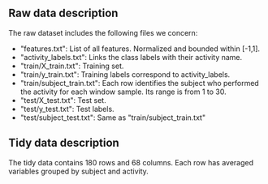 ## Raw data description
The raw dataset includes the following files we concern:
* "features.txt": List of all features.  Normalized and bounded within [-1,1].
* "activity_labels.txt": Links the class labels with their activity name.
* "train/X_train.txt": Training set.
* "train/y_train.txt": Training labels correspond to activity_labels.
* "train/subject_train.txt": Each row identifies the subject who performed the activity for each window sample. Its range is from 1 to 30. 
* "test/X_test.txt": Test set.
* "test/y_test.txt": Test labels.
* "test/subject_test.txt": Same as "train/subject_train.txt"


## Tidy data description
The tidy data contains 180 rows and 68 columns. Each row has averaged variables grouped by subject and activity.

